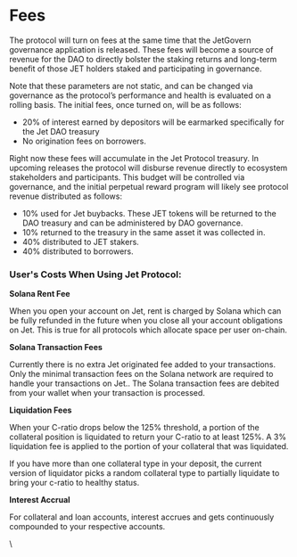# Fees

The protocol will turn on fees at the same time that the JetGovern governance application is released. These fees will become a source of revenue for the DAO to directly bolster the staking returns and long-term benefit of those JET holders staked and participating in governance.

Note that these parameters are not static, and can be changed via governance as the protocol’s performance and health is evaluated on a rolling basis. The initial fees, once turned on, will be as follows:

* 20% of interest earned by depositors will be earmarked specifically for the Jet DAO treasury
* No origination fees on borrowers.

Right now these fees will accumulate in the Jet Protocol treasury. In upcoming releases the protocol will disburse revenue directly to ecosystem stakeholders and participants. This budget will be controlled via governance, and the initial perpetual reward program will likely see protocol revenue distributed as follows:

* 10% used for Jet buybacks. These JET tokens will be returned to the DAO treasury and can be administered by DAO governance.
* 10% returned to the treasury in the same asset it was collected in.
* 40% distributed to JET stakers.
* 40% distributed to borrowers.

### User's Costs When Using Jet Protocol:

**Solana Rent Fee**

When you open your account on Jet, rent is charged by Solana which can be fully refunded in the future when you close all your account obligations on Jet. This is true for all protocols which allocate space per user on-chain.

**Solana Transaction Fees**

Currently there is no extra Jet originated fee added to your transactions. Only the minimal transaction fees on the Solana network are required to handle your transactions on Jet.. The Solana transaction fees are debited from your wallet when your transaction is processed.

**Liquidation Fees**

When your C-ratio drops below the 125% threshold, a portion of the collateral position is liquidated to return your C-ratio to at least 125%. A 3% liquidation fee is applied to the portion of your collateral that was liquidated.

If you have more than one collateral type in your deposit, the current version of liquidator picks a random collateral type to partially liquidate to bring your c-ratio to healthy status.

**Interest Accrual**

For collateral and loan accounts, interest accrues and gets continuously compounded to your respective accounts.

\
